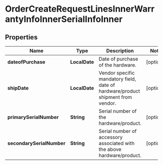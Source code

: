 

# OrderCreateRequestLinesInnerWarrantyInfoInnerSerialInfoInner


## Properties

| Name | Type | Description | Notes |
|------------ | ------------- | ------------- | -------------|
|**dateofPurchase** | **LocalDate** | Date of purchase of the hardware. |  [optional] |
|**shipDate** | **LocalDate** | Vendor specific mandatory field, date of hardware/product shipment from vendor. |  [optional] |
|**primarySerialNumber** | **String** | Serial number of the hardware/product. |  [optional] |
|**secondarySerialNumber** | **String** | Serial number of accessory associated with the above hardware/product. |  [optional] |



